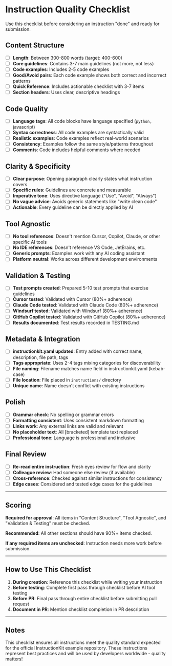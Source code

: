 # Instruction Quality Checklist

Use this checklist before considering an instruction "done" and ready for submission.

## Content Structure

- [ ] **Length**: Between 300-800 words (target: 400-600)
- [ ] **Core guidelines**: Contains 3-7 main guidelines (not more, not less)
- [ ] **Code examples**: Includes 2-5 code examples
- [ ] **Good/Avoid pairs**: Each code example shows both correct and incorrect patterns
- [ ] **Quick Reference**: Includes actionable checklist with 3-7 items
- [ ] **Section headers**: Uses clear, descriptive headings

## Code Quality

- [ ] **Language tags**: All code blocks have language specified (```python, ```javascript)
- [ ] **Syntax correctness**: All code examples are syntactically valid
- [ ] **Realistic examples**: Code examples reflect real-world scenarios
- [ ] **Consistency**: Examples follow the same style/patterns throughout
- [ ] **Comments**: Code includes helpful comments where needed

## Clarity & Specificity

- [ ] **Clear purpose**: Opening paragraph clearly states what instruction covers
- [ ] **Specific rules**: Guidelines are concrete and measurable
- [ ] **Imperative tone**: Uses directive language ("Use", "Avoid", "Always")
- [ ] **No vague advice**: Avoids generic statements like "write clean code"
- [ ] **Actionable**: Every guideline can be directly applied by AI

## Tool Agnostic

- [ ] **No tool references**: Doesn't mention Cursor, Copilot, Claude, or other specific AI tools
- [ ] **No IDE references**: Doesn't reference VS Code, JetBrains, etc.
- [ ] **Generic prompts**: Examples work with any AI coding assistant
- [ ] **Platform neutral**: Works across different development environments

## Validation & Testing

- [ ] **Test prompts created**: Prepared 5-10 test prompts that exercise guidelines
- [ ] **Cursor tested**: Validated with Cursor (80%+ adherence)
- [ ] **Claude Code tested**: Validated with Claude Code (80%+ adherence)
- [ ] **Windsurf tested**: Validated with Windsurf (80%+ adherence)
- [ ] **GitHub Copilot tested**: Validated with GitHub Copilot (80%+ adherence)
- [ ] **Results documented**: Test results recorded in TESTING.md

## Metadata & Integration

- [ ] **instructionkit.yaml updated**: Entry added with correct name, description, file path, tags
- [ ] **Tags appropriate**: Uses 2-4 tags mixing categories for discoverability
- [ ] **File naming**: Filename matches name field in instructionkit.yaml (kebab-case)
- [ ] **File location**: File placed in `instructions/` directory
- [ ] **Unique name**: Name doesn't conflict with existing instructions

## Polish

- [ ] **Grammar check**: No spelling or grammar errors
- [ ] **Formatting consistent**: Uses consistent markdown formatting
- [ ] **Links work**: Any external links are valid and relevant
- [ ] **No placeholder text**: All [bracketed] template text replaced
- [ ] **Professional tone**: Language is professional and inclusive

## Final Review

- [ ] **Re-read entire instruction**: Fresh eyes review for flow and clarity
- [ ] **Colleague review**: Had someone else review (if available)
- [ ] **Cross-reference**: Checked against similar instructions for consistency
- [ ] **Edge cases**: Considered and tested edge cases for the guidelines

---

## Scoring

**Required for approval**: All items in "Content Structure", "Tool Agnostic", and "Validation & Testing" must be checked.

**Recommended**: All other sections should have 90%+ items checked.

**If any required items are unchecked**: Instruction needs more work before submission.

---

## How to Use This Checklist

1. **During creation**: Reference this checklist while writing your instruction
2. **Before testing**: Complete first pass through checklist before AI tool testing
3. **Before PR**: Final pass through entire checklist before submitting pull request
4. **Document in PR**: Mention checklist completion in PR description

---

## Notes

This checklist ensures all instructions meet the quality standard expected for the official InstructionKit example repository. These instructions represent best practices and will be used by developers worldwide - quality matters!
